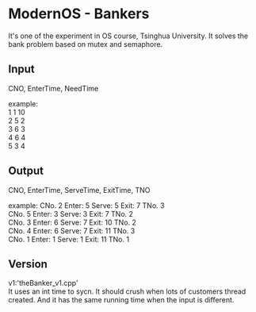 # ModernOS - Bankers
It's one of the experiment in OS course, Tsinghua University. It solves the bank problem based on mutex and semaphore.
## Input
CNO, EnterTime, NeedTime

example:  
1 1 10  
2 5 2  
3 6 3  
4 6 4  
5 3 4

## Output
CNO, EnterTime, ServeTime, ExitTime, TNO

example:
CNo. 2 Enter: 5 Serve: 5 Exit: 7 TNo. 3  
CNo. 5 Enter: 3 Serve: 3 Exit: 7 TNo. 2  
CNo. 3 Enter: 6 Serve: 7 Exit: 10 TNo. 2  
CNo. 4 Enter: 6 Serve: 7 Exit: 11 TNo. 3  
CNo. 1 Enter: 1 Serve: 1 Exit: 11 TNo. 1

## Version
v1:'theBanker_v1.cpp'  
It uses an int time to sycn. It should crush when lots of customers thread created. And it has the same running time when the input is different.
